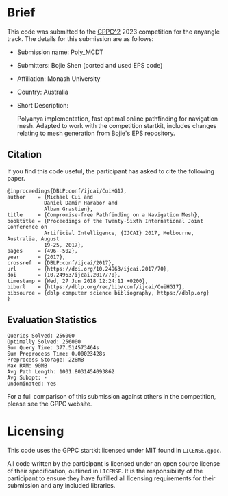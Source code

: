 # Brief

This code was submitted to the [GPPC^2](https://gppc.search-conference.org/) 2023 competition for the anyangle track.
The details for this submission are as follows:
- Submission name: Poly_MCDT
- Submitters: Bojie Shen (ported and used EPS code)
- Affiliation: Monash University
- Country: Australia
- Short Description:

	Polyanya implementation, fast optimal online pathfinding for navigation mesh.
    Adapted to work with the competition startkit, includes changes relating to mesh generation from Bojie's EPS repository.

## Citation

If you find this code useful, the participant has asked to cite the following paper.

	@inproceedings{DBLP:conf/ijcai/CuiHG17,
	author    = {Michael Cui and
				Daniel Damir Harabor and
				Alban Grastien},
	title     = {Compromise-free Pathfinding on a Navigation Mesh},
	booktitle = {Proceedings of the Twenty-Sixth International Joint Conference on
				Artificial Intelligence, {IJCAI} 2017, Melbourne, Australia, August
				19-25, 2017},
	pages     = {496--502},
	year      = {2017},
	crossref  = {DBLP:conf/ijcai/2017},
	url       = {https://doi.org/10.24963/ijcai.2017/70},
	doi       = {10.24963/ijcai.2017/70},
	timestamp = {Wed, 27 Jun 2018 12:24:11 +0200},
	biburl    = {https://dblp.org/rec/bib/conf/ijcai/CuiHG17},
	bibsource = {dblp computer science bibliography, https://dblp.org}
	}

## Evaluation Statistics

	Queries Solved: 256000
	Optimally Solved: 256000
	Sum Query Time: 377.514573464s
	Sum Preprocess Time: 0.00023428s
	Preprocess Storage: 228MB
	Max RAM: 90MB
	Avg Path Length: 1001.8031454093862
	Avg Subopt: -
	Undominated: Yes

For a full comparison of this submission against others in the competition, please see the GPPC website.

# Licensing

This code uses the GPPC startkit licensed under MIT found in `LICENSE.gppc`.

All code written by the participant is licensed under an open source license of their specification, outlined in `LICENSE`.
It is the responsibility of the participant to ensure they have fulfilled all licensing requirements for their submission and any included libraries.
